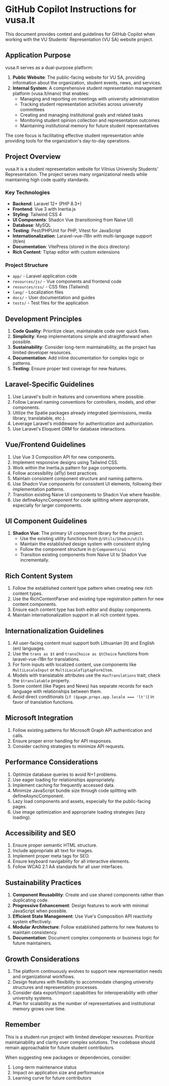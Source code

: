 # GitHub Copilot Instructions for vusa.lt

This document provides context and guidelines for GitHub Copilot when working with the VU Students' Representation (VU SA) website project.

## Application Purpose

vusa.lt serves as a dual-purpose platform:
1. **Public Website**: The public-facing website for VU SA, providing information about the organization, student events, news, and services.
2. **Internal System**: A comprehensive student representation management platform (vusa.lt/mano) that enables:
   - Managing and reporting on meetings with university administration
   - Tracking student representation activities across university committees
   - Creating and managing institutional goals and related tasks
   - Monitoring student opinion collection and representation outcomes
   - Maintaining institutional memory for future student representatives

The core focus is facilitating effective student representation while providing tools for the organization's day-to-day operations.

## Project Overview

vusa.lt is a student representation website for Vilnius University Students' Representation. The project serves many organizational needs while maintaining high code quality standards.

### Key Technologies

- **Backend**: Laravel 12+ (PHP 8.3+)
- **Frontend**: Vue 3 with Inertia.js
- **Styling**: Tailwind CSS 4
- **UI Components**: Shadcn Vue (transitioning from Naive UI)
- **Database**: MySQL
- **Testing**: Pest/PHPUnit for PHP, Vitest for JavaScript
- **Internationalization**: Laravel-vue-i18n with multi-language support (lt/en)
- **Documentation**: VitePress (stored in the docs directory)
- **Rich Content**: Tiptap editor with custom extensions

### Project Structure

- `app/` - Laravel application code
- `resources/js/` - Vue components and frontend code
- `resources/css/` - CSS files (Tailwind)
- `lang/` - Localization files
- `docs/` - User documentation and guides
- `tests/` - Test files for the application

## Development Principles

1. **Code Quality**: Prioritize clean, maintainable code over quick fixes.
2. **Simplicity**: Keep implementations simple and straightforward when possible.
3. **Sustainability**: Consider long-term maintainability, as the project has limited developer resources.
4. **Documentation**: Add inline documentation for complex logic or patterns.
5. **Testing**: Ensure proper test coverage for new features.

## Laravel-Specific Guidelines

1. Use Laravel's built-in features and conventions where possible.
2. Follow Laravel naming conventions for controllers, models, and other components.
3. Utilize the Spatie packages already integrated (permissions, media library, translatable, etc.).
4. Leverage Laravel's middleware for authentication and authorization.
5. Use Laravel's Eloquent ORM for database interactions.

## Vue/Frontend Guidelines

1. Use Vue 3 Composition API for new components.
2. Implement responsive designs using Tailwind CSS.
3. Work within the Inertia.js pattern for page components.
4. Follow accessibility (a11y) best practices.
5. Maintain consistent component structure and naming patterns.
6. Use Shadcn Vue components for consistent UI elements, following their implementation patterns.
7. Transition existing Naive UI components to Shadcn Vue where feasible.
8. Use defineAsyncComponent for code splitting where appropriate, especially for larger components.

## UI Component Guidelines

1. **Shadcn Vue**: The primary UI component library for the project.
   - Use the existing utility functions from `@/Utils/Shadcn/utils`
   - Maintain the established design system with consistent styling
   - Follow the component structure in `@/Components/ui`
   - Transition existing components from Naive UI to Shadcn Vue incrementally.

## Rich Content System

1. Follow the established content type pattern when creating new rich content types.
2. Use the RichContentParser and existing type registration pattern for new content components.
3. Ensure each content type has both editor and display components.
4. Maintain internationalization support in all rich content types.

## Internationalization Guidelines

1. All user-facing content must support both Lithuanian (lt) and English (en) languages.
2. Use the `trans as $t` and `transChoice as $tChoice` functions from laravel-vue-i18n for translations.
3. For form inputs with localized content, use components like `MultiLocaleInput` or `MultiLocaleTiptapFormItem`.
4. Models with translatable attributes use the `HasTranslations` trait; check the `$translatable` property.
5. Some content (like Pages and News) has separate records for each language with relationships between them.
6. Avoid direct conditionals (`if ($page.props.app.locale === 'lt')`) in favor of translation functions.

## Microsoft Integration

1. Follow existing patterns for Microsoft Graph API authentication and calls.
2. Ensure proper error handling for API responses.
3. Consider caching strategies to minimize API requests.

## Performance Considerations

1. Optimize database queries to avoid N+1 problems.
2. Use eager loading for relationships appropriately.
3. Implement caching for frequently accessed data.
4. Minimize JavaScript bundle size through code splitting with defineAsyncComponent.
5. Lazy load components and assets, especially for the public-facing pages.
6. Use image optimization and appropriate loading strategies (lazy loading).

## Accessibility and SEO

1. Ensure proper semantic HTML structure.
2. Include appropriate alt text for images.
3. Implement proper meta tags for SEO.
4. Ensure keyboard navigability for all interactive elements.
5. Follow WCAG 2.1 AA standards for all user interfaces.

## Sustainability Practices

1. **Component Reusability**: Create and use shared components rather than duplicating code.
2. **Progressive Enhancement**: Design features to work with minimal JavaScript when possible.
3. **Efficient State Management**: Use Vue's Composition API reactivity system effectively.
4. **Modular Architecture**: Follow established patterns for new features to maintain consistency.
5. **Documentation**: Document complex components or business logic for future maintainers.

## Growth Considerations

1. The platform continuously evolves to support new representation needs and organizational workflows.
2. Design features with flexibility to accommodate changing university structures and representation processes.
3. Consider data export/import capabilities for interoperability with other university systems.
4. Plan for scalability as the number of representatives and institutional memory grows over time.

## Remember

This is a student-run project with limited developer resources. Prioritize maintainability and clarity over complex solutions. The codebase should remain approachable for future student contributors.

When suggesting new packages or dependencies, consider:
1. Long-term maintenance status
2. Impact on application size and performance
3. Learning curve for future contributors